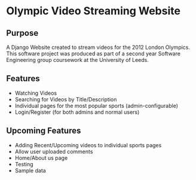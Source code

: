 Olympic Video Streaming Website
=======================

Purpose
-------

A Django Website created to stream videos for the 2012 London Olympics. This software project was produced as part of a second year Software Engineering group coursework at the University of Leeds.

Features
--------

* Watching Videos
* Searching for Videos by Title/Description
* Individual pages for the most popular sports (admin-configurable)
* Login/Register (for both admins and normal users)

Upcoming Features
-----------------

* Adding Recent/Upcoming videos to individual sports pages
* Allow user uploaded comments
* Home/About us page
* Testing
* Sample data

